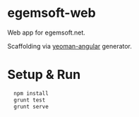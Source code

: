 egemsoft-web
============

Web app for egemsoft.net.

Scaffolding via [yeoman-angular](https://github.com/yeoman/generator-angular) generator.

Setup & Run
===========
```bash
  npm install
  grunt test
  grunt serve
```  
